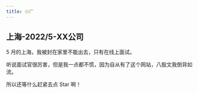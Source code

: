 ```yaml
---
title: 小厂
---
```


## 上海-2022/5-XX公司 

<Record>

5 月的上海，我被封在家里不能出去，只有在线上面试。

听说面试官很厉害，但是我一点都不慌，因为自从有了这个网站，八股文我倒背如流。

所以还等什么赶紧去点 Star 啊！

</Record>

